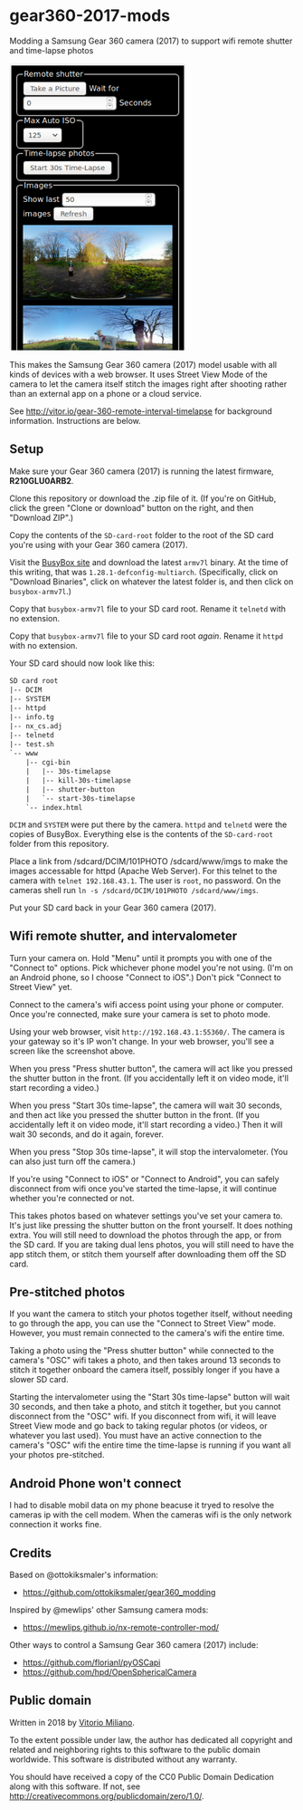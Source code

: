 # gear360-2017-mods

Modding a Samsung Gear 360 camera (2017) to support wifi remote shutter and time-lapse photos

<img src="https://github.com/hasenbalg/gear360-2017-mods/blob/master/Screenshotfrom2019-04-0115-28-55.png" width=312>

This makes the Samsung Gear 360 camera (2017) model usable with all kinds of devices with a web browser.
It uses Street View Mode of the camera to let the camera itself stitch the images right after shooting rather than an external app on a phone or a cloud service.  


See <http://vitor.io/gear-360-remote-interval-timelapse> for background information.  Instructions are below.

## Setup

Make sure your Gear 360 camera (2017) is running the latest firmware, **R210GLU0ARB2**.

Clone this repository or download the .zip file of it.  (If you're on GitHub, click the green "Clone or download" button on the right, and then "Download ZIP".)

Copy the contents of the `SD-card-root` folder to the root of the SD card you're using with your Gear 360 camera (2017).

Visit the [BusyBox site](https://www.busybox.net) and download the latest `armv7l` binary.  At the time of this writing, that was `1.28.1-defconfig-multiarch`.  (Specifically, click on "Download Binaries", click on whatever the latest folder is, and then click on `busybox-armv7l`.)

Copy that `busybox-armv7l` file to your SD card root.  Rename it `telnetd` with no extension.

Copy that `busybox-armv7l` file to your SD card root _again_.  Rename it `httpd` with no extension.

Your SD card should now look like this:

```
SD card root
|-- DCIM
|-- SYSTEM
|-- httpd
|-- info.tg
|-- nx_cs.adj
|-- telnetd
|-- test.sh
`-- www
    |-- cgi-bin
    |   |-- 30s-timelapse
    |   |-- kill-30s-timelapse
    |   |-- shutter-button
    |   `-- start-30s-timelapse
    `-- index.html
```

`DCIM` and `SYSTEM` were put there by the camera.  `httpd` and `telnetd` were the copies of BusyBox.  Everything else is the contents of the `SD-card-root` folder from this repository.

Place a link from /sdcard/DCIM/101PHOTO /sdcard/www/imgs to make the images accessable for httpd (Apache Web Server).
For this telnet to the camera with `telnet 192.168.43.1`. The user is `root`, no password. On the cameras shell run `ln -s /sdcard/DCIM/101PHOTO /sdcard/www/imgs`.

Put your SD card back in your Gear 360 camera (2017).

## Wifi remote shutter, and intervalometer

Turn your camera on.  Hold "Menu" until it prompts you with one of the "Connect to" options.  Pick whichever phone model you're not using.  (I'm on an Android phone, so I choose "Connect to iOS".)  Don't pick "Connect to Street View" yet.

Connect to the camera's wifi access point using your phone or computer.  Once you're connected, make sure your camera is set to photo mode.

Using your web browser, visit `http://192.168.43.1:55360/`. The camera is your gateway so it's IP won't change. In your web browser, you'll see a screen like the screenshot above.

When you press "Press shutter button", the camera will act like you pressed the shutter button in the front.  (If you accidentally left it on video mode, it'll start recording a video.)

When you press "Start 30s time-lapse", the camera will wait 30 seconds, and then act like you pressed the shutter button in the front.  (If you accidentally left it on video mode, it'll start recording a video.)  Then it will wait 30 seconds, and do it again, forever.

When you press "Stop 30s time-lapse", it will stop the intervalometer.  (You can also just turn off the camera.)

If you're using "Connect to iOS" or "Connect to Android", you can safely disconnect from wifi once you've started the time-lapse, it will continue whether you're connected or not.

This takes photos based on whatever settings you've set your camera to.  It's just like pressing the shutter button on the front yourself.  It does nothing extra.  You will still need to download the photos through the app, or from the SD card.  If you are taking dual lens photos, you will still need to have the app stitch them, or stitch them yourself after downloading them off the SD card.

## Pre-stitched photos

If you want the camera to stitch your photos together itself, without needing to go through the app, you can use the "Connect to Street View" mode.  However, you must remain connected to the camera's wifi the entire time.

Taking a photo using the "Press shutter button" while connected to the camera's "OSC" wifi takes a photo, and then takes around 13 seconds to stitch it together onboard the camera itself, possibly longer if you have a slower SD card.

Starting the intervalometer using the "Start 30s time-lapse" button will wait 30 seconds, and then take a photo, and stitch it together, but you cannot disconnect from the "OSC" wifi.  If you disconnect from wifi, it will leave Street View mode and go back to taking regular photos (or videos, or whatever you last used).  You must have an active connection to the camera's "OSC" wifi the entire time the time-lapse is running if you want all your photos pre-stitched.

## Android Phone won't connect
I had to disable mobil data on my phone beacuse it tryed to resolve the cameras ip with the cell modem. When the cameras wifi is the only network connection it works fine.

## Credits

Based on @ottokiksmaler's information:

- https://github.com/ottokiksmaler/gear360_modding

Inspired by @mewlips' other Samsung camera mods:

- https://mewlips.github.io/nx-remote-controller-mod/

Other ways to control a Samsung Gear 360 camera (2017) include:

- https://github.com/florianl/pyOSCapi
- https://github.com/hpd/OpenSphericalCamera

## Public domain

Written in 2018 by [Vitorio Miliano](http://vitor.io).

To the extent possible under law, the author has dedicated all copyright and related and neighboring rights to this software to the public domain worldwide. This software is distributed without any warranty.

You should have received a copy of the CC0 Public Domain Dedication along with this software. If not, see <http://creativecommons.org/publicdomain/zero/1.0/>.
